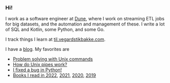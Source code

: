 <!-- <img src="https://github-readme-stats.vercel.app/api/top-langs/?username=vegarsti&layout=compact&exclude_repo=thesis,fhtboost,mal&langs_count=6" align="right"> -->

### Hi!

I work as a software engineer at [Dune](https://dune.com/careers), where I work on streaming ETL jobs for big datasets, and the automation and management of these.
I write a lot of SQL and Kotlin, some Python, and some Go.

I track things I learn at [til.vegardstikbakke.com](https://til.vegardstikbakke.com).

I have a [blog](https://www.vegardstikbakke.com/). My favorites are
- [Problem solving with Unix commands](https://www.vegardstikbakke.com/unix/)
- [How do Unix pipes work?](https://www.vegardstikbakke.com/how-do-pipes-work-sigpipe/)
- [I fixed a bug in Python!](https://www.vegardstikbakke.com/python-contribution/)
- [Books I read in 2022](https://www.vegardstikbakke.com/books-2022/), [2021](https://www.vegardstikbakke.com/books-2021/), [2020](https://www.vegardstikbakke.com/books-2020/), [2019](https://www.vegardstikbakke.com/books-2019/)
